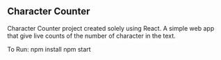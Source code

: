 ## Character Counter
Character Counter project created solely using React. A simple web app that give live counts of the number of character in the text.

To Run:
npm install
npm start
